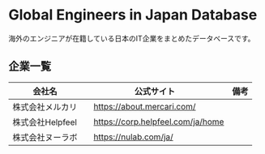 # Global Engineers in Japan Database

海外のエンジニアが在籍している日本のIT企業をまとめたデータベースです。

## 企業一覧

| 会社名 | 公式サイト | 備考 |
| --- | --- | --- |
| 株式会社メルカリ |　https://about.mercari.com/ |  |
| 株式会社Helpfeel |　https://corp.helpfeel.com/ja/home |  |
| 株式会社ヌーラボ |　https://nulab.com/ja/ |  |